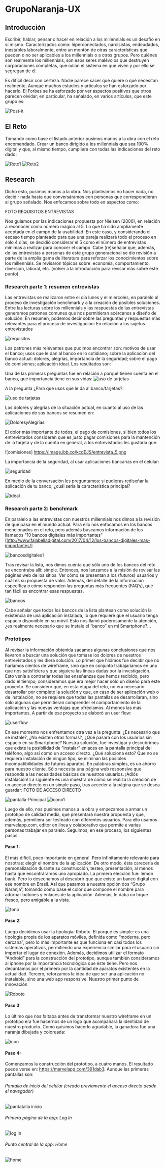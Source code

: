 # GrupoNaranja-UX


## Introducción

Escribir, hablar, pensar o hacer en relación a los millennials es un desafío en sí mismo. Caracterizados como: hiperconectados, narcisistas, endeudados, inestables laboralmente, entre un montón de otras características que pueden o no ser aplicables a los millennials o a otros grupos. Pero quiénes son realmente los millennials, son esos seres malévolos que destruyen corporaciones completas, que odian el sistema en que viven y por ello se segregan de él. 

Es difícil decir con certeza. Nadie parece sacer qué quiere o qué necesitan realmente. Aunque muchos estudios y artículos se han esforzado por hacerlo. El Forbes se ha esforzado por ver aspectos positivos que otros parecen olvidar; en particular, ha señalado, en varios artículos, que este grupo es: 

![Post-it](https://image.ibb.co/nbmYtH/IMG_20180301_122214.jpg)

## El Reto
Tomando como base el listado anterior pusimos manos a la obra con el reto encomendado. Crear un banco dirigido a los millennials que sea 100% digital y que, al mismo tiempo, cumpliera con todas las indicaciones del reto dado:

![Reto1](https://image.ibb.co/fEndSc/reto_1_banco.png)
![Reto2](https://image.ibb.co/bP0bDH/reto_2_banco.png)

## Research 
Dicho esto, pusimos manos a la obra. Nos planteamos no hacer nada, no decidir nada hasta que conversáramos con personas que correspondieran al grupo señalado. Nos enfocamos sobre todo en aspectos como:

FOTO REQUISITOS ENTREVISTAS

Nos guiamos por las indicaciones propuesta por Nielsen (2000), en relación a reconocer como número mágico al 5. Lo que ha sido ampliamente aceptada en el campo de la usabilidad. En este caso, y considerando el escaso tiempo planteado para que una pareja realizará todo el proceso en sólo 4 días, se decidió considerar el 5 como el número de entrevistas mínimas a realizar para conocer el campo.
Cabe (re)señalar que, además, de las entrevistas a personas de este grupo generacional se dio revisión a parte de la amplia gama de literatura para reforzar los conocimientos sobre los millennials. Se revisaron tópicos sobre: economía, comportamiento, diversión, laboral, etc. (volver a la introducción para revisar más sobre este punto) 

### Research parte 1: resumen entrevistas
Las entrevistas se realizaron entre el día lunes y el miércoles, en paralelo al proceso de investigación benchmark y a la creación de posibles soluciones. Entre las lecturas sobre los millennials y las respuestas de las entrevistas generamos patrones comunes que nos permitieran acércanos a diseño de solución. 
En resumen, podemos decir sobre las preguntas y respuestas más relevantes para el proceso de investigación:
En relación a los sujetos entrevistados

![requisitos](https://image.ibb.co/eBQbDH/REQUISITOS.png)


Los patrones más relevantes que pudimos encontrar son: motivos de usar el banco; usos que le dan al banco en lo cotidiano; sobre la aplicación del banco actual: dolores, alegrías, importancia de la seguridad; sobre el pago de comisiones; aplicación ideal. Los resultados son:


Una de las primeras preguntas fue en relación a porqué tienen cuenta en el banco, qué importancia tiene en sus vidas:
![uso de tarjetas](https://image.ibb.co/c3w1yS/entrevistas_1.png)


A la pregunta ¿Para qué usos que le da al banco/tarjetas?:

![uso de tarjetas](https://image.ibb.co/eH7wXn/entrevista_2.png)

Los dolores y alegrías de la situación actual, en cuanto al uso de las aplicaciones de sus bancos se resumen en:

![DoloresyAlegrías](https://image.ibb.co/gqUodS/entrevista_3.png)

El dolor más importante de todos, el pago de comisiones, si bien todos los entrevistados consideran que es justo pagar comisiones para la mantención de la tarjeta y de la cuenta en general, a los entrevistados les gustaría que:

![comisiones] https://image.ibb.co/kcdEJS/entrevista_5.png

La importancia de la seguridad, al usar aplicaciones bancarias en el celular:

![seguridad](https://image.ibb.co/m8Os57/entrevista_4.png)

En medio de la conversación les preguntamos: si pudieras rediseñar la aplicación de tu banco, ¿cuál sería la característica principal?

![ideal](https://image.ibb.co/hfwOCn/entrevista_6.png)


### Research parte 2: benchmark
En paralelo a las entrevistas con nuestros millennials nos dimos a la revisión de qué pasa en el mundo actual. Para ello nos enfocamos en los bancos mencionados en el reto, pero además buscamos información de los llamados “10 bancos digitales más importantes” [http://www.falabelladigital.com/2017/04/12/los-bancos-digitales-mas-importantes/]

![bancosdigitales1]( https://image.ibb.co/cvPsnc/0000_bancos_digitales_m_s_importantes_falabella_digital.png)

Tras revisar la lista, nos dimos cuenta que sólo uno de los bancos del reto se encontraba allí: simple. Entonces, nos lanzamos a la misión de revisar las páginas web de los sitios. Ver cómo se presentan a los (futuros) usuarios y cuál es su propuesta de valor. Además, del detalle de la información específica o cómo responden las preguntas más frecuentes (FAQ’s), qué tan fácil es encontrar esas respuestas.

![bancos](https://image.ibb.co/dso7Lx/bancos_sin_t_tulo.png)

Cabe señalar que todos los bancos de la lista plantean como solución la existencia de una aplicación instalada, lo que requiere que el usuario tenga espacio disponible en su móvil. Esto nos llamó poderosamente la atención, ¿es realmente necesario que se instale el “banco” en mi Smartphone?...

### Prototipos
Al revisar la información obtenida sacamos algunas conclusiones que nos llevaron a buscar una solución que tomase los dolores de nuestros entrevistados y les diera solución.
Lo primer que hicimos fue decidir que no haríamos cientos de wireframe, sino que en conjunto trabajaríamos en uno que nos satisficiera y que siguiera las líneas dadas por la investigación. Esto venía a contrariar todas las enseñanzas que hemos recibido, pero dado el tiempo, consideramos que era mejor hacer sólo un diseño para este proyecto. 
Se consideró que, en esta etapa del reto, no era necesario desarrollar por completo la solución y que, en caso de ser aplicación web o de instalación, no se requiere que todas las pantallas se desarrollaran, sino sólo algunas que permitieran comprender el comportamiento de la aplicación y las nuevas ventajas que ofrecíamos. Al menos las más importantes.
A partir de ese proyecto se elaboró un user flow: 

![userflow]( https://image.ibb.co/kMwoSc/IMG_20180301_153106.jpg)

En ese momento nos enfrentamos otra vez a la pregunta: ¿Es necesario que se instale?, ¿No existen otras formas?, ¿Qué pasará con los usuarios sin espacio en su Smartphone?
Nuestra solución, fue investigar y descubrimos que existe la posibilidad de “instalar” enlaces en la pantalla principal del teléfono, algo así como un acceso directo. ¿Qué soluciona esto? Que no se requiera instalación de ningún tipo, se eliminan las posibles incompatibilidades de futuros aparatos. En palabras simples, es un ahorro para nuestro cliente. Sólo necesita una página web responsive que responda a las necesidades básicas de nuestros usuarios. ¡Adiós instalación!
La siguiente es una muestra de cómo se realiza la creación de un acceso directo en un simple paso, tras acceder a la página que se desea guardar:
FOTO DE ACCESO DIRECTO

![pantalla-Principal](https://image.ibb.co/bvHOtH/pantalla_principal.png)
![icono1](https://image.ibb.co/b9BitH/icono_en_pantalla.png)

Luego de ello, nos pusimos manos a la obra y empezamos a armar un prototipo de calidad media, que presentará nuestra propuesta y que, además, permitiera ser testeado con diferentes usuarios. Para ello usamos marvelapp.com, editor en línea y colaborativo que permite a varias personas trabajar en paralelo. 
Seguimos, en ese proceso, los siguientes pasos:


#### Paso 1:
El más difícil, poco importante en general. Pero infinitamente relevante para nosotras: elegir el nombre de la aplicación. De otro modo, ésta carecería de personalización durante su construcción, testeo, presentación, al menos hasta que encontráramos uno apropiado. 
La primera elección fue: lemon bank. Pero lo desechamos al descubrir que que existe un banco digital con ese nombre en Brasil. Así que pasamos a nuestra opción dos “Grupo Naranja”, tomando como base el color que compone el nombre para adornar botones y enlaces de la aplicación. Además, le daba un toque fresco, pero amigable a la vista.

![tono](https://image.ibb.co/nsNSoS/28ea934324e8b604ff6cf508d2767ff2_color_dorado_su.jpg)

#### Paso 2:
Luego decidimos usar la tipología: Roboto. El porqué es simple: es una tipología propia de los aparatos móviles, definida como “moderna, pero cercana”, pero lo más importante es que funciona en casi todos los sistemas operativos, permitiendo una experiencia similar para el usuario sin importar el lugar de conexión. 
Además, decidimos utilizar el formato “Android” para la construcción del prototipo, aunque también consideramos al iphone por la importancia tecnológica que éste tiene. Pero nos decantamos por el primero por la cantidad de aparatos existentes en la actualidad.
Tercero, reforzamos la idea de que ser una aplicación no instalable, sino una web app responsive. Nuestro primer punto de innovación.

![Roboto](https://image.ibb.co/cJaxoS/Roboto.png)

#### Paso 3:
Lo último que nos faltaba antes de transformar nuestro wireframe en un prototipo era fue hacernos de un logo que acompañara la identidad de nuestro producto. Como quisimos hacerlo agradable, la ganadora fue una naranja dibujada y coloreada:

![icon](https://image.ibb.co/kWuQ7c/grupo_orange.png)

#### Paso 4:
Comenzamos la construcción del prototipo, a cuatro manos. El resultado puede verse en: https://marvelapp.com/391dab3.
Aunque las primeras pantallas son:

###### Pantalla de inicio del celular (creado previamente el acceso directo desde el navegador)
![pantatalla inicio](https://image.ibb.co/me22oS/pagina_inicio.png)

###### Primera página de la app: Log In
![log in](https://image.ibb.co/ha8mF7/log_in.png)

###### Punto central de la app: Home
![home](https://image.ibb.co/gqbHNn/home.png)






